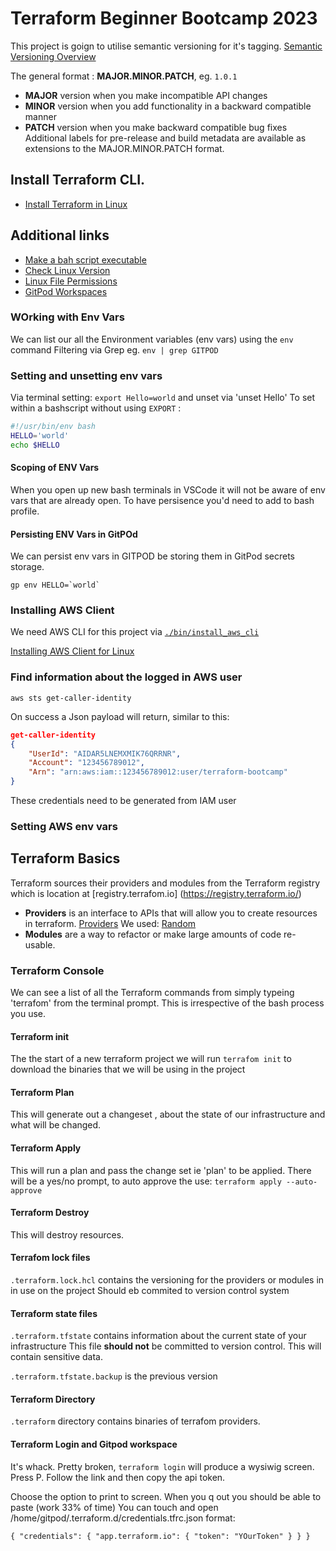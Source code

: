 # Terraform Beginner Bootcamp 2023


This project is goign to utilise semantic versioning for it's tagging.
[Semantic Versioning Overview](https://semver.org/)


The general format :
**MAJOR.MINOR.PATCH**, eg. `1.0.1`

- **MAJOR** version when you make incompatible API changes
- **MINOR** version when you add functionality in a backward compatible manner
- **PATCH** version when you make backward compatible bug fixes
Additional labels for pre-release and build metadata are available as extensions to the MAJOR.MINOR.PATCH format.

## Install Terraform CLI.
- [Install Terraform in Linux](https://developer.hashicorp.com/terraform/downloads)

## Additional links
- [Make a bah script executable](https://en.wikipedia.org/wiki/Shebang_(Unix))
- [Check Linux Version](https://www.codingninjas.com/studio/library/how-to-check-os-version-in-linux)
- [Linux File Permissions](https://en.wikipedia.org/wiki/Chmod)
- [GitPod Workspaces](https://www.gitpod.io/docs/configure/workspaces)


### WOrking with Env Vars
We can list our all the Environment variables (env vars) using the `env` command
Filtering via Grep eg. `env | grep GITPOD`

### Setting and unsetting env vars
Via terminal setting: `export Hello=world` and unset via 'unset Hello'
To set within a bashscript without using `EXPORT` :

```sh
#!/usr/bin/env bash
HELLO='world'
echo $HELLO
```
#### Scoping of ENV Vars
When you open up new bash terminals in VSCode it will not be aware of env vars that are already open.  To have persisence you'd need to add to bash profile.

#### Persisting ENV Vars in GitPOd
We can persist env vars in GITPOD be storing them in GitPod secrets storage.
```
gp env HELLO=`world`
```

### Installing AWS Client

We need AWS CLI for this project via [`./bin/install_aws_cli`](./bin/install_aws_cli)


[Installing AWS Client for Linux](https://docs.aws.amazon.com/cli/latest/userguide/getting-started-install.html)

### Find information about the logged in AWS user
```aws sts get-caller-identity```

On success a Json payload will return, similar to this:

```json
get-caller-identity
{
    "UserId": "AIDAR5LNEMXMIK76QRRNR",
    "Account": "123456789012",
    "Arn": "arn:aws:iam::123456789012:user/terraform-bootcamp"
}
```
These credentials need to be generated from IAM user 
### Setting AWS env vars



## Terraform Basics

Terraform sources their providers and modules from the Terraform registry which is location at [registry.terrafom.io] (https://registry.terraform.io/)

- **Providers** is an interface to APIs that will allow you to create resources in terraform.
[Providers](https://registry.terraform.io/browse/providers)
We used:  [Random](https://registry.terraform.io/providers/hashicorp/random/3.5.1)
- **Modules** are a way to refactor or make large amounts of code re-usable.


### Terraform Console

We can see a list of all the Terraform commands from simply typeing 'terrafom' from the terminal prompt. This is irrespective of the bash process you use.

#### Terraform init

The the start of a new terraform project we will run `terrafom init` to download the binaries that we will be using in the project

#### Terraform Plan

This will generate out a changeset , about the state of our infrastructure and what will be changed.  

#### Terraform Apply

This will run a plan and pass the change set  ie 'plan' to be applied.  There will be a yes/no prompt, to auto approve the use: `terraform apply --auto-approve`

#### Terraform Destroy 

This will destroy resources.

#### Terrafom lock files

`.terraform.lock.hcl` contains the versioning for the providers or modules in in use on the project
Should eb commited to version control system 

#### Terraform state files

`.terraform.tfstate` contains information about the current state of your infrastructure
This file **should not** be committed to version control.  This will contain sensitive data.

`.terraform.tfstate.backup` is the previous version

#### Terraform Directory

`.terraform` directory contains binaries of terrafom providers.

#### Terraform Login and Gitpod workspace

It's whack.  Pretty broken, `terraform login` will produce a wysiwig screen.  Press P.  Follow the link and then copy the api token.

Choose the option to print to screen.  When you q out you should be able to paste (work 33% of time)
You can touch and open /home/gitpod/.terraform.d/credentials.tfrc.json format:

`{
  "credentials": {
    "app.terraform.io": {
      "token": "YOurToken"
    }
  }
}`
